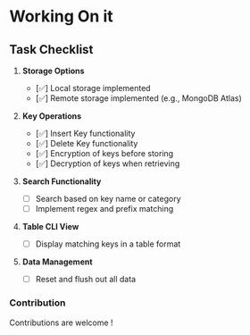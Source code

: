 
# Working On it 


## Task Checklist

1. **Storage Options**
    - [✅] Local storage implemented
    - [✅] Remote storage implemented (e.g., MongoDB Atlas)

2. **Key Operations**
    - [✅] Insert Key functionality
    - [✅] Delete Key functionality
    - [✅] Encryption of keys before storing
    - [✅] Decryption of keys when retrieving

3. **Search Functionality**
    - [ ] Search based on key name or category
    - [ ] Implement regex and prefix matching

4. **Table CLI View**
    - [ ] Display matching keys in a table format

5. **Data Management**
    - [ ] Reset and flush out all data 

### Contribution
 Contributions are welcome !

